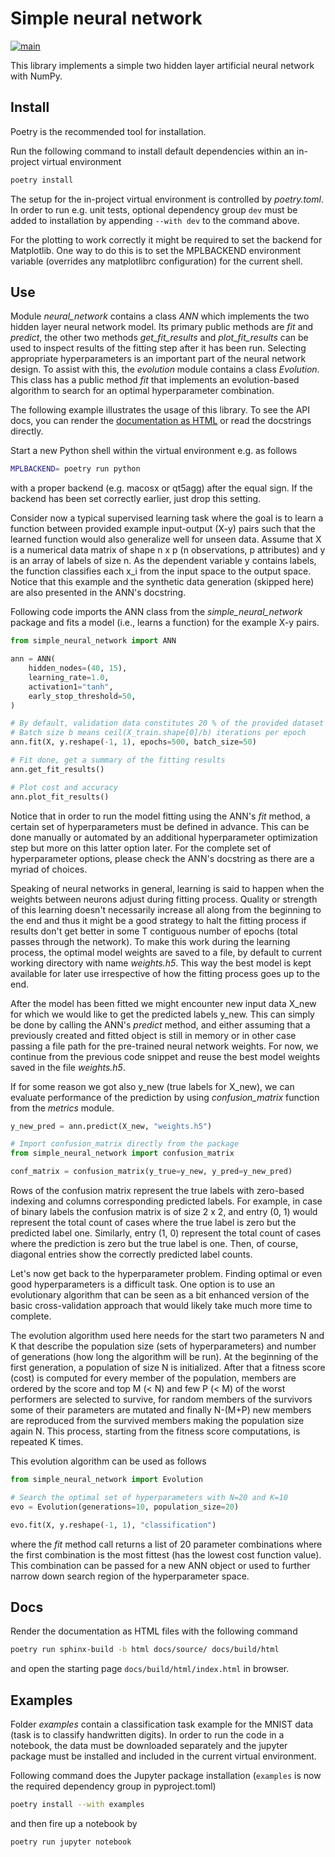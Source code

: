 # Simple neural network #

[![main](https://github.com/elmomoilanen/Simple-neural-network/actions/workflows/main.yml/badge.svg)](https://github.com/elmomoilanen/Simple-neural-network/actions/workflows/main.yml)

This library implements a simple two hidden layer artificial neural network with NumPy.

## Install ## 

Poetry is the recommended tool for installation.

Run the following command to install default dependencies within an in-project virtual environment

```bash
poetry install
```

The setup for the in-project virtual environment is controlled by *poetry.toml*. In order to run e.g. unit tests, optional dependency group `dev` must be added to installation by appending `--with dev` to the command above.

For the plotting to work correctly it might be required to set the backend for Matplotlib. One way to do this is to set the MPLBACKEND environment variable (overrides any matplotlibrc configuration) for the current shell.

## Use ##

Module *neural_network* contains a class *ANN* which implements the two hidden layer neural network model. Its primary public methods are *fit* and *predict*, the other two methods *get_fit_results* and *plot_fit_results* can be used to inspect results of the fitting step after it has been run. Selecting appropriate hyperparameters is an important part of the neural network design. To assist with this, the *evolution* module contains a class *Evolution*. This class has a public method *fit* that implements an evolution-based algorithm to search for an optimal hyperparameter combination.

The following example illustrates the usage of this library. To see the API docs, you can render the [documentation as HTML](#docs) or read the docstrings directly.

Start a new Python shell within the virtual environment e.g. as follows

```bash
MPLBACKEND= poetry run python
```

with a proper backend (e.g. macosx or qt5agg) after the equal sign. If the backend has been set correctly earlier, just drop this setting.

Consider now a typical supervised learning task where the goal is to learn a function between provided example input-output (X-y) pairs such that the learned function would also generalize well for unseen data. Assume that X is a numerical data matrix of shape n x p (n observations, p attributes) and y is an array of labels of size n. As the dependent variable y contains labels, the function classifies each x_i from the input space to the output space. Notice that this example and the synthetic data generation (skipped here) are also presented in the ANN's docstring.

Following code imports the ANN class from the *simple_neural_network* package and fits a model (i.e., learns a function) for the example X-y pairs.

```python
from simple_neural_network import ANN

ann = ANN(
    hidden_nodes=(40, 15),
    learning_rate=1.0,
    activation1="tanh",
    early_stop_threshold=50,
)

# By default, validation data constitutes 20 % of the provided dataset
# Batch size b means ceil(X_train.shape[0]/b) iterations per epoch
ann.fit(X, y.reshape(-1, 1), epochs=500, batch_size=50)

# Fit done, get a summary of the fitting results
ann.get_fit_results()

# Plot cost and accuracy
ann.plot_fit_results()
```

Notice that in order to run the model fitting using the ANN's *fit* method, a certain set of hyperparameters must be defined in advance. This can be done manually or automated by an additional hyperparameter optimization step but more on this latter option later. For the complete set of hyperparameter options, please check the ANN's docstring as there are a myriad of choices.

Speaking of neural networks in general, learning is said to happen when the weights between neurons adjust during fitting process. Quality or strength of this learning doesn't necessarily increase all along from the beginning to the end and thus it might be a good strategy to halt the fitting process if results don't get better in some T contiguous number of epochs (total passes through the network). To make this work during the learning process, the optimal model weights are saved to a file, by default to current working directory with name *weights.h5*. This way the best model is kept available for later use irrespective of how the fitting process goes up to the end.

After the model has been fitted we might encounter new input data X_new for which we would like to get the predicted labels y_new. This can simply be done by calling the ANN's *predict* method, and either assuming that a previously created and fitted object is still in memory or in other case passing a file path for the pre-trained neural network weights. For now, we continue from the previous code snippet and reuse the best model weights saved in the file *weights.h5*.

If for some reason we got also y_new (true labels for X_new), we can evaluate performance of the prediction by using *confusion_matrix* function from the *metrics* module.

```python
y_new_pred = ann.predict(X_new, "weights.h5")

# Import confusion_matrix directly from the package
from simple_neural_network import confusion_matrix

conf_matrix = confusion_matrix(y_true=y_new, y_pred=y_new_pred)
```

Rows of the confusion matrix represent the true labels with zero-based indexing and columns corresponding predicted labels. For example, in case of binary labels the confusion matrix is of size 2 x 2, and entry (0, 1) would represent the total count of cases where the true label is zero but the predicted label one. Similarly, entry (1, 0) represent the total count of cases where the prediction is zero but the true label is one. Then, of course, diagonal entries show the correctly predicted label counts.

Let's now get back to the hyperparameter problem. Finding optimal or even good hyperparameters is a difficult task. One option is to use an evolutionary algorithm that can be seen as a bit enhanced version of the basic cross-validation approach that would likely take much more time to complete.

The evolution algorithm used here needs for the start two parameters N and K that describe the population size (sets of hyperparameters) and number of generations (how long the algorithm will be run). At the beginning of the first generation, a population of size N is initialized. After that a fitness score (cost) is computed for every member of the population, members are ordered by the score and top M (< N) and few P (< M) of the worst performers are selected to survive, for random members of the survivors some of their parameters are mutated and finally N-(M+P) new members are reproduced from the survived members making the population size again N. This process, starting from the fitness score computations, is repeated K times.

This evolution algorithm can be used as follows

```python
from simple_neural_network import Evolution

# Search the optimal set of hyperparameters with N=20 and K=10
evo = Evolution(generations=10, population_size=20)

evo.fit(X, y.reshape(-1, 1), "classification")
```

where the *fit* method call returns a list of 20 parameter combinations where the first combination is the most fittest (has the lowest cost function value). This combination can be passed for a new ANN object or used to further narrow down search region of the hyperparameter space.

## Docs ##

Render the documentation as HTML files with the following command

```bash
poetry run sphinx-build -b html docs/source/ docs/build/html
```

and open the starting page `docs/build/html/index.html` in browser.

## Examples ##

Folder *examples* contain a classification task example for the MNIST data (task is to classify handwritten digits). In order to run the code in a notebook, the data must be downloaded separately and the jupyter package must be installed and included in the current virtual environment.

Following command does the Jupyter package installation (`examples` is now the required dependency group in pyproject.toml)

```bash
poetry install --with examples
```

and then fire up a notebook by

```bash
poetry run jupyter notebook
```
